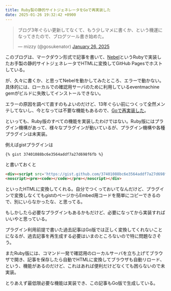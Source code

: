 ```yaml
---
title: Ruby製の静的サイトジェネレータをGoで再実装した
date: 2025-01-26 19:32:42 +0900
---
```


<blockquote class="twitter-tweet"><p lang="ja" dir="ltr">ブログ3年ぐらい更新してなくて、もう少しマメに書くか、という機運になってきたので、ブログツール書き始めた。</p>&mdash; mizzy (@gosukenator) <a href="https://twitter.com/gosukenator/status/1883311289768063332?ref_src=twsrc%5Etfw">January 26, 2025</a></blockquote> <script async src="https://platform.twitter.com/widgets.js" charset="utf-8"></script>

このブログは、マークダウン形式で記事を書いて、[Nebel](https://github.com/mizzy/ruby-nebel)というRubyで実装したお手製の静的サイトジェネレータでHTMLに変換してGitHub Pagesでホストしている。

が、久々に書くか、と思ってNebelを動かしてみたところ、エラーで動かない。具体的には、ローカルでの確認用サーバのために利用しているeventmachine gemがビルドに失敗してインストールできない。

エラーの原因を調べて直すのもよいのだけど、13年ぐらい前につくって全然メンテしてないし、今となっては不要な機能もあるので、[Goで再実装した](https://github.com/mizzy/nebel)。

といっても、Ruby版のすべての機能を実装したわけではない。Ruby版にはプラグイン機構があって、様々なプラグインが動いているが、プラグイン機構や各種プラグインは未実装。

例えばgistプラグインは

```
{% gist 37401088bc6e3564addf7a27d698f6fb %}
```

と書いておくと

```html
<div><script src='https://gist.github.com/37401088bc6e3564addf7a27d698f6fb.js?file='></script>
<noscript><pre><code></code></pre></noscript></div>
```

といったHTMLに変換してくれる。自分でつくっておいてなんだけど、プラグインで変換しなくてもgistのページからEmbed用コードを簡単にコピーできるので、別にいらなかったな、と思ってる。

もしかしたら必要なプラグインもあるかもだけど、必要になってから実装すればいいやと思っている。

プラグイン利用前提で書いた過去記事はGo版では正しく変換してくれないことになるが、過去記事を再生成する必要はいまのところないので特に問題なさそう。

またRuby版には、コマンド一発で確認用のローカルサーバを立ち上げてブラウザで開き、記事を保存したら自動でHTMLに変換してブラウザも自動リロード、という、機能があるのだけど、これはあれば便利だけどなくても困らないので未実装。

とりあえず最低限必要な機能は実装でき、この記事もGo版で生成している。
